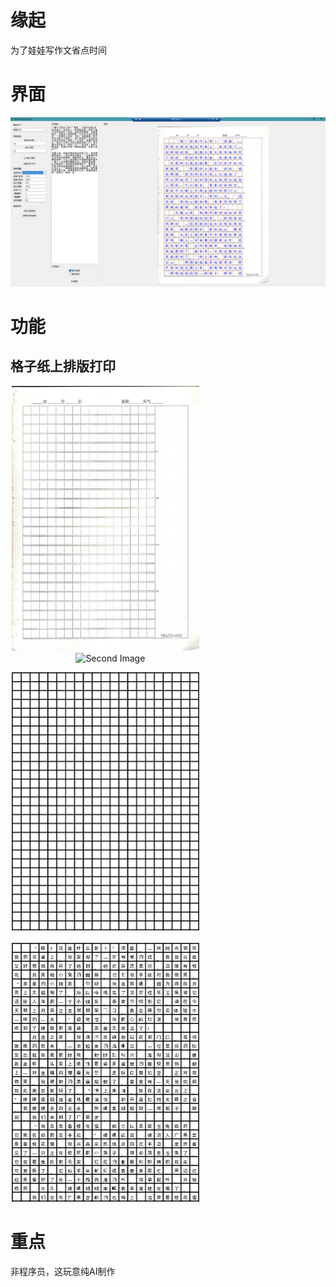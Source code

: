 # 缘起
为了娃娃写作文省点时间
# 界面
<p align="center">
  <img src="images/2024-11-02_131037.jpg" alt="First Image" width="600" style="margin-right: 200px;"/>
</p>

# 功能
## 格子纸上排版打印
<p align="center">
  <img src="images/z.png" alt="First Image" width="300" style="margin-right: 200px;"/>
  &nbsp;&nbsp;&nbsp;
  <img src="images/zd.png" alt="Second Image" width="300" style="margin-right: 200px;"/>
</p>

<p align="center">
  <img src="images/10.png" alt="First Image" width="300" style="margin-right: 200px;"/>
  &nbsp;&nbsp;&nbsp;
  <img src="images/10d.png" alt="Second Image" width="300" style="margin-right: 200px;"/>
</p>

# 重点
非程序员，这玩意纯AI制作
